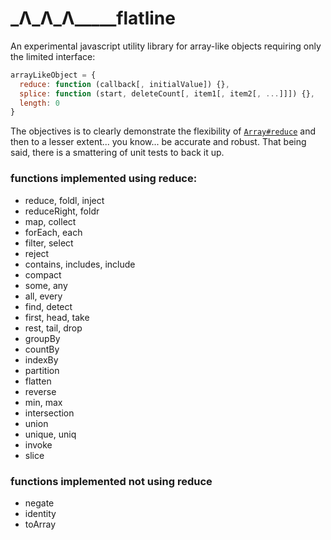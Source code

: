 # \_Λ\_Λ\_Λ\_\_\_\_\_flatline

An experimental javascript utility library for array-like objects requiring only the limited interface:
```javascript
arrayLikeObject = {
  reduce: function (callback[, initialValue]) {},
  splice: function (start, deleteCount[, item1[, item2[, ...]]]) {}, 
  length: 0
}
```
The objectives is to clearly demonstrate the flexibility of [`Array#reduce`](https://developer.mozilla.org/en-US/docs/Web/JavaScript/Reference/Global_Objects/Array/Reduce) and then to a lesser extent... you know... be accurate and robust. That being said, there is a smattering of unit tests to back it up.

### functions implemented using reduce:

- reduce, foldl, inject 
- reduceRight, foldr
- map, collect
- forEach, each
- filter, select
- reject
- contains, includes, include
- compact
- some, any
- all, every
- find, detect
- first, head, take
- rest, tail, drop
- groupBy
- countBy
- indexBy
- partition
- flatten
- reverse
- min, max
- intersection
- union
- unique, uniq
- invoke
- slice

### functions implemented not using reduce

- negate
- identity
- toArray
